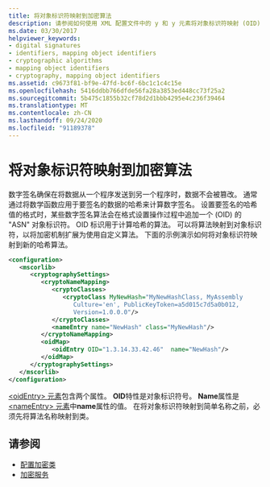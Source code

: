 ```yaml
---
title: 将对象标识符映射到加密算法
description: 请参阅如何使用 XML 配置文件中的 y 和 y 元素将对象标识符映射 (OID) 映射到 .NET 中的加密算法。
ms.date: 03/30/2017
helpviewer_keywords:
- digital signatures
- identifiers, mapping object identifiers
- cryptographic algorithms
- mapping object identifiers
- cryptography, mapping object identifiers
ms.assetid: c9673f81-bf9e-47fd-bc6f-6bc1c1c4c15e
ms.openlocfilehash: 5416ddbb766dfde56fa28a3853ed448cc73f25a2
ms.sourcegitcommit: 5b475c1855b32cf78d2d1bbb4295e4c236f39464
ms.translationtype: MT
ms.contentlocale: zh-CN
ms.lasthandoff: 09/24/2020
ms.locfileid: "91189378"
---
```

# <a name="mapping-object-identifiers-to-cryptography-algorithms"></a>将对象标识符映射到加密算法

数字签名确保在将数据从一个程序发送到另一个程序时，数据不会被篡改。 通常通过将数学函数应用于要签名的数据的哈希来计算数字签名。 设置要签名的哈希值的格式时，某些数字签名算法会在格式设置操作过程中追加一个 (OID) 的 "ASN" 对象标识符。 OID 标识用于计算哈希的算法。 可以将算法映射到对象标识符，以将加密机制扩展为使用自定义算法。 下面的示例演示如何将对象标识符映射到新的哈希算法。  
  
```xml  
<configuration>  
   <mscorlib>  
      <cryptographySettings>  
         <cryptoNameMapping>  
            <cryptoClasses>  
               <cryptoClass MyNewHash="MyNewHashClass, MyAssembly  
                  Culture='en', PublicKeyToken=a5d015c7d5a0b012,  
                  Version=1.0.0.0"/>  
            </cryptoClasses>  
            <nameEntry name="NewHash" class="MyNewHash"/>  
         </cryptoNameMapping>  
         <oidMap>  
            <oidEntry OID="1.3.14.33.42.46"  name="NewHash"/>  
         </oidMap>  
      </cryptographySettings>  
   </mscorlib>  
</configuration>  
```  
  
 [ \<oidEntry> 元素](./file-schema/cryptography/oidentry-element.md)包含两个属性。 **OID**特性是对象标识符号。 **Name**属性是[ \<nameEntry> 元素](./file-schema/cryptography/nameentry-element.md)中**name**属性的值。 在将对象标识符映射到简单名称之前，必须先将算法名称映射到类。  
  
## <a name="see-also"></a>请参阅

- [配置加密类](configure-cryptography-classes.md)
- [加密服务](../../standard/security/cryptographic-services.md)
